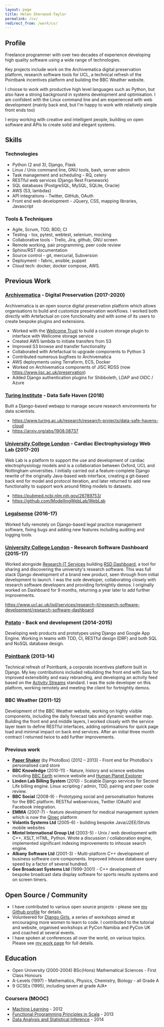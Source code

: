 ```yaml
---
layout: page
title: Helen Sherwood-Taylor
permalink: /cv/
redirect_from: /work/cv/
---
```

## Profile

Freelance programmer with over two decades of experience developing high quality software using a wide range of technologies.

Key projects include work on the Archivematica digital preservation platform, research software tools for UCL, a technical refresh of the Pointbank incentives platform and building the BBC Weather website.

I choose to work with productive high level languages such as Python, but also have a strong background in systems development and optimisation. I am confident with the Linux command line and am experienced with web development (mainly back end, but I'm happy to work with relatively simple front ends too)

I enjoy working with creative and intelligent people, building on open software and APIs to create solid and elegant systems.


## Skills

### Technologies
* Python (2 and 3), Django, Flask
* Linux / Unix command line, GNU tools, bash, server admin
* Task management and scheduling - RQ, celery
* RESTful web services (Django Rest Framework)
* SQL databases (PostgreSQL, MySQL, SQLite, Oracle)
* AWS (S3, lambdas)
* API integrations - Twitter, GitHub, OAuth
* Front end web development - JQuery, CSS, mapping libraries, Javascript

### Tools & Techniques
* Agile, Scrum, TDD, BDD, CI
* Testing - tox, pytest, webtest, selenium, mocking
* Collaborative tools - Trello, Jira, github, GNU screen
* Remote working, pair programming, peer code review
* Sphinx/RST documentation
* Source control - git, mercurial, Subversion
* Deployment - fabric, ansible, puppet
* Cloud tech: docker, docker compose, AWS.


## Previous Work

### [Archivematica](https://www.archivematica.org/) - Digital Preservation (2017-2020)

Archivematica is an open source digital preservation platform which allows organisations to build and customize preservation workflows. I worked both directly with Artefactual on core functionality and with some of its users to create bespoke plugins and extensions.

* Worked with the [Wellcome Trust](https://wellcome.org/) to build a custom storage plugin to interface with Wellcome storage service
* Created AWS lambda to initiate transfers from S3
* Improved S3 browse and transfer functionality
* Collaborated with Artefactual to upgrade components to Python 3
* Contributed numerous bugfixes to Archivematica
* AWS deployments using Terraform, ECS, Docker
* Worked on Archivematica components of JISC RDSS (now <https://www.jisc.ac.uk/preservation>)
* Added Django authentication plugins for Shibboleth, LDAP and OIDC / Azure

### [Turing Institute](https://www.turing.ac.uk/) - Data Safe Haven (2018)

Built a Django-based webapp to manage secure research environments for data scientists.

* <https://www.turing.ac.uk/research/research-projects/data-safe-havens-cloud>
* <https://arxiv.org/abs/1908.08737>


### [University College London](http://www.ucl.ac.uk/) - Cardiac Electrophysiology Web Lab (2017-20)

Web Lab is a platform to support the use and development of cardiac electrophysiology models and is a collaboration between Oxford, UCL and Nottingham universities. I initially carried out a feature-complete Django rewrite of the originally Java-based web interface, creating a git-based back end for model and protocol iteration, and later returned to add new functionality to support work around fitting models to datasets.

* <https://pubmed.ncbi.nlm.nih.gov/26789753/>
* <https://github.com/ModellingWebLab/WebLab>


### [Legalsense](https://legalsense.nl/) (2016-17)

Worked fully remotely on Django-based legal practice management software, fixing bugs and adding new features including auditing and logging tools.


### [University College London](http://www.ucl.ac.uk/) - Research Software Dashboard (2015-17)

Worked alongside [Research IT Services](https://www.ucl.ac.uk/isd/services/research-it) building [RSD Dashboard](https://dashboard.rc.ucl.ac.uk), a tool for sharing and discovering the university's research software. This was full stack Django development of a brand new product, seen through from initial development to launch. I was the sole developer, collaborating closely with research software developers and providing fortnightly demos. I originally worked on Dashboard for 9 months, returning a year later to add further improvements.

<https://www.ucl.ac.uk/isd/services/research-it/research-software-development/research-software-dashboard>


### [Potato](https://p.ota.to/) - Back end development (2014-2015)

Developing web products and prototypes using Django and Google App Engine. Working in teams with TDD, CI, RESTful design (DRF) and both SQL and NoSQL database design.

### [Pointbank](http://pointbank.co.uk/) (2013-14)

Technical refresh of Pointbank, a corporate incentives platform built in Django. My key contributions included rebuilding the front end with Sass for improved extensibility and easy rebranding, and developing an activity feed based on the [Activity Streams](http://activitystrea.ms/) standard. I was the sole developer on this platform, working remotely and meeting the client for fortnightly demos.

### BBC Weather (2011-12)

Development of the BBC Weather website, working on highly visible components, including the daily forecast tabs and dynamic weather map. Building the front end and middle layers, I worked closely with the service layer team to define RESTful interfaces, adding optimisations for quick page load and minimal impact on back end services. After an initial three month contract I returned twice to add further improvements.


### Previous work

* __[Paper Shaker](http://paper-shaker.com/)__ (by PhotoBox) (2012 – 2013) - Front end for PhotoBox's personalised card store
* __BBC Knowledge__ (2010-11) - Nature, history and science websites including [BBC Earth](http://www.bbc.co.uk/science/earth/) science website and [Human Planet Explorer](http://www.bbc.co.uk/nature/humanplanetexplorer)
* __Linden Lab Billing System__ (2010) - Scalable Django services for Second Life billing engine. Linux scripting / admin, TDD, pairing and peer code review.
* __BBC Social__ (2008-9) - Prototyping social and personalisation features for the BBC platform. RESTful webservices, Twitter (OAuth) and Facebook integration.
* __EMMA__ (2007-7) - feature development for medical management system which is now the [Qinec](http://www.qinec.com/) platform
* __Volantis Systems Ltd__ (2005-6) - building bespoke Java/J2EE/Struts mobile websites
* __Mintel International Group Ltd__ (2003-5) - Unix / web development with C++, XSLT, HTML, Python. Wrote a discussion / collaboration engine, implemented significant indexing improvements to inhouse search engine.
* __Albany Software Ltd__ (2001-3) - Multi-platform C++ development of business software core components. Improved inhouse database query speed by a factor of several hundred.
* __Gee Broadcast Systems Ltd__ (1999-2001) - C++ development of bespoke broadcast data display software for sports results systems and on screen timers.


## Open Source / Community

* I have contributed to various open source projects - please see [my Github profile](https://github.com/helenst) for details.
* Volunteered for [Django Girls](https://djangogirls.org), a series of workshops aimed at encouraging more women to learn to code. I contributed to the tutorial and website, organised workshops at PyCon Namibia and PyCon UK and coached at several events.
* I have spoken at conferences all over the world, on various topics. Please see [my work page](http://helen.st/work/) for full details.

 
## Education

* Open University (2000-2004) BSc(Hons) Mathematical Sciences - First Class Honours
* A-Levels (1997) - Mathematics, Physics, Chemistry, Biology - all Grade A
* 9 GCSEs (1995), including seven at grade A/A*

### Coursera (MOOC)

* [Machine Learning](https://www.coursera.org/course/ml) - 2012
* [Functional Programming Principles in Scala](https://www.coursera.org/course/progfun) - 2013
* [Data Analysis and Statistical Inference](https://www.coursera.org/course/statistics) - 2014

